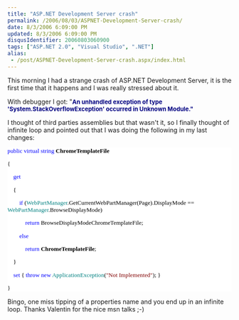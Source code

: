 ```yaml
---
title: "ASP.NET Development Server crash"
permalink: /2006/08/03/ASPNET-Development-Server-crash/
date: 8/3/2006 6:09:00 PM
updated: 8/3/2006 6:09:00 PM
disqusIdentifier: 20060803060900
tags: ["ASP.NET 2.0", "Visual Studio", ".NET"]
alias:
 - /post/ASPNET-Development-Server-crash.aspx/index.html
---
```

This morning I had a strange crash of ASP.NET Development Server, it is the first time that it happens and I was really stressed about it.

With debugger I got: "**<font size="2" color="#000080">An unhandled exception of type 'System.StackOverflowException' occurred in Unknown Module."</font>**
<!-- more -->

I thought of third parties assemblies but that wasn't it, so I finally thought of infinite loop and pointed out that I was doing the following in my last changes:
<div style="font-size: 10pt; background: white; color: black; font-family: Consolas">

<span style="color: blue">public</span> <span style="color: blue">virtual</span> <span style="color: blue">string</span> **ChromeTemplateFile**

{

    <span style="color: blue">get</span>

    {

        <span style="color: blue">if</span> (<span style="color: teal">WebPartManager</span>.GetCurrentWebPartManager(Page).DisplayMode == <span style="color: teal">WebPartManager</span>.BrowseDisplayMode)

            <span style="color: blue">return</span> BrowseDisplayModeChromeTemplateFile;

        <span style="color: blue">else</span>

            <span style="color: blue">return</span> **ChromeTemplateFile**;

    }

    <span style="color: blue">set</span> { <span style="color: blue">throw</span> <span style="color: blue">new</span> <span style="color: teal">ApplicationException</span>(<span style="color: maroon">"Not Implemented"</span>); }

}

</div>

Bingo, one miss tipping of a properties name and you end up in an infinite loop. Thanks Valentin for the nice msn talks ;-)
